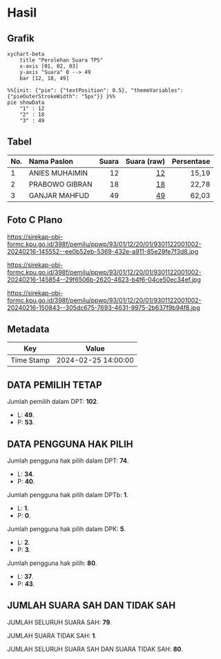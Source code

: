 # Hasil

## Grafik

```mermaid
xychart-beta
    title "Perolehan Suara TPS"
    x-axis [01, 02, 03]
    y-axis "Suara" 0 --> 49
    bar [12, 18, 49]
```

```mermaid
%%{init: {"pie": {"textPosition": 0.5}, "themeVariables": {"pieOuterStrokeWidth": "5px"}} }%%
pie showData
    "1" : 12
    "2" : 18
    "3" : 49
```

## Tabel

| No. | Nama Paslon    | Suara | Suara (raw) | Persentase |
|:--- |:-------------- | -----:| -----------:| ----------:|
| 1   | ANIES MUHAIMIN | 12    | [12][p-1]   | 15,19      |
| 2   | PRABOWO GIBRAN | 18    | [18][p-2]   | 22,78      |
| 3   | GANJAR MAHFUD  | 49    | [49][p-3]   | 62,03      |


[p-1]: https://github.com/gigit-pemilu/pemilu-2024-93-papua-selatan/blob/main/pilpres/hitung-suara/sub/93-papua-selatan/sub/01-merauke/sub/12-naukenjerai/sub/2001-kuler/sub/002-tps/sub/paslon-1.txt
[p-2]: https://github.com/gigit-pemilu/pemilu-2024-93-papua-selatan/blob/main/pilpres/hitung-suara/sub/93-papua-selatan/sub/01-merauke/sub/12-naukenjerai/sub/2001-kuler/sub/002-tps/sub/paslon-2.txt
[p-3]: https://github.com/gigit-pemilu/pemilu-2024-93-papua-selatan/blob/main/pilpres/hitung-suara/sub/93-papua-selatan/sub/01-merauke/sub/12-naukenjerai/sub/2001-kuler/sub/002-tps/sub/paslon-3.txt

## Foto C Plano

https://sirekap-obj-formc.kpu.go.id/398f/pemilu/ppwp/93/01/12/20/01/9301122001002-20240216-145552--ee0b52eb-5369-432e-a911-85e29fe7f3d8.jpg

https://sirekap-obj-formc.kpu.go.id/398f/pemilu/ppwp/93/01/12/20/01/9301122001002-20240216-145854--29f6506b-2620-4623-b4f6-04ce50ec34ef.jpg

https://sirekap-obj-formc.kpu.go.id/398f/pemilu/ppwp/93/01/12/20/01/9301122001002-20240216-150843--305dc675-7693-4631-9975-2b637f9b94f8.jpg


## Metadata

| Key        | Value               |
| ---------- | ------------------- |
| Time Stamp | 2024-02-25 14:00:00 |


## DATA PEMILIH TETAP

Jumlah pemilih dalam DPT: **102**.
 * L: **49**.
 * P: **53**.

## DATA PENGGUNA HAK PILIH

Jumlah pengguna hak pilih dalam DPT: **74**.
 * L: **34**.
 * P: **40**.

Jumlah pengguna hak pilih dalam DPTb: **1**.
 * L: **1**.
 * P: **0**.

Jumlah pengguna hak pilih dalam DPK: **5**.
 * L: **2**.
 * P: **3**.

Jumlah pengguna hak pilih: **80**.
 * L: **37**.
 * P: **43**.

## JUMLAH SUARA SAH DAN TIDAK SAH

JUMLAH SELURUH SUARA SAH: **79**.

JUMLAH SUARA TIDAK SAH: **1**.

JUMLAH SELURUH SUARA SAH DAN SUARA TIDAK SAH: **80**.


